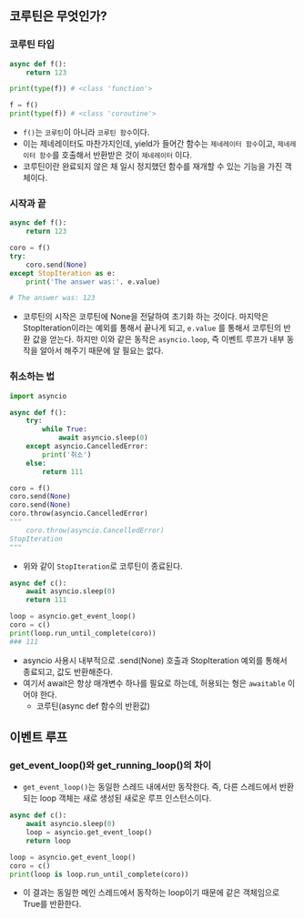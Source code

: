 ## 코루틴은 무엇인가?
### 코루틴 타입
```python
async def f():
    return 123

print(type(f)) # <class 'function'>

f = f()
print(type(f)) # <class 'coroutine'>
```
- `f()`는 `코루틴`이 아니라 `코루틴 함수`이다.
- 이는 제네레이터도 마찬가지인데, yield가 들어간 함수는 `제네레이터 함수`이고, `제네레이터 함수`를 호출해서 반환받은 것이 `제네레이터` 이다.
- 코루틴이란 완료되지 않은 채 일시 정지했던 함수를 재개할 수 있는 기능을 가진 객체이다.
### 시작과 끝

```python
async def f():
    return 123

coro = f()
try:
    coro.send(None)
except StopIteration as e:
    print('The answer was:'. e.value)

# The answer was: 123
```
- 코루틴의 시작은 코루틴에 None을 전달하여 초기화 하는 것이다.
마지막은 StopIteration이라는 예외를 통해서 끝나게 되고, `e.value` 를 통해서 코루틴의 반환 값을 얻는다.
하지만 이와 같은 동작은 `asyncio.loop`, 즉 이벤트 루프가 내부 동작을 알아서 해주기 때문에 알 필요는 없다.

### 취소하는 법
```python
import asyncio

async def f():
    try:
        while True:
            await asyncio.sleep(0)
    except asyncio.CancelledError:
        print('취소')
    else:
        return 111

coro = f()
coro.send(None)
coro.send(None)
coro.throw(asyncio.CancelledError)
"""
    coro.throw(asyncio.CancelledError)
StopIteration
"""
```
- 위와 같이 `StopIteration`로 코루틴이 종료된다.

```python
async def c():
    await asyncio.sleep(0)
    return 111

loop = asyncio.get_event_loop()
coro = c()
print(loop.run_until_complete(coro))
### 111
```
- asyncio 사용시 내부적으로 .send(None) 호출과 StopIteration 예외를 통해서 종료되고, 값도 반환해준다.
- 여기서 await은 항상 매개변수 하나를 필요로 하는데, 허용되는 형은 `awaitable`
이어야 한다.
    - 코루틴(async def 함수의 반환값)

## 이벤트 루프
### get_event_loop()와 get_running_loop()의 차이
- `get_event_loop()`는 동일한 스레드 내에서만 동작한다. 즉, 다른 스레드에서 반환되는 loop 객체는 새로 생성된 새로운 루프 인스턴스이다.
```python
async def c():
    await asyncio.sleep(0)
    loop = asyncio.get_event_loop()
    return loop

loop = asyncio.get_event_loop()
coro = c()
print(loop is loop.run_until_complete(coro))
```
- 이 결과는 동일한 메인 스레드에서 동작하는 loop이기 때문에 같은 객체임으로 True를 반환한다.
```python

```
